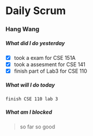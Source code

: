 # Daily Scrum

### Hang Wang

##### What did I do yesterday
- [X] took a exam for CSE 151A
- [X] took a assesment for CSE 141
- [X] finish part of Lab3 for CSE 110

##### What will I do today
```
finish CSE 110 lab 3
```

##### What am I blocked

> so far so good
